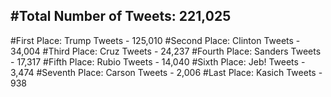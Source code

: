 #Total Number of Tweets: 221,025 
---
#First Place: Trump Tweets - 125,010
#Second Place: Clinton Tweets - 34,004
#Third Place: Cruz Tweets - 24,237
#Fourth Place: Sanders Tweets - 17,317
#Fifth Place: Rubio Tweets - 14,040
#Sixth Place: Jeb! Tweets - 3,474
#Seventh Place: Carson Tweets - 2,006
#Last Place: Kasich Tweets - 938
